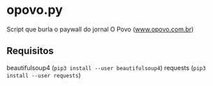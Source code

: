 # opovo.py
Script que burla o paywall do jornal O Povo (www.opovo.com.br)

## Requisitos
beautifulsoup4 (`pip3 install --user beautifulsoup4`)
requests (`pip3 install --user requests`)
